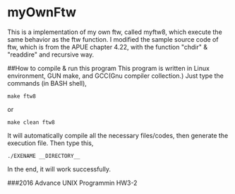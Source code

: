 # myOwnFtw
This is a implementation of my own ftw, called myftw8, which execute the same behavior as the ftw function.
I modified the sample source code of ftw, which is from the APUE chapter 4.22, with the function "chdir" & "readdire" and recursive way.

##How to compile & run this program
This program is written in Linux environment, GUN make, and GCC(Gnu compiler collection.)
Just type the commands (in BASH shell),
```
make ftw8
```

or

```
make clean ftw8
```
It will automatically compile all the necessary files/codes, then generate the execution file.
Then type this,
```
./EXENAME __DIRECTORY__
```

In the end, it will work successfully.

###2016 Advance UNIX Programmin HW3-2

